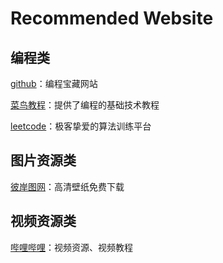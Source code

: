 # Recommended Website

## 编程类

[github](https://github.com/)：编程宝藏网站

[菜鸟教程](https://www.runoob.com/)：提供了编程的基础技术教程

[leetcode](https://leetcode-cn.com/)：极客挚爱的算法训练平台

## 图片资源类

[彼岸图网](https://pic.netbian.com/)：高清壁纸免费下载

## 视频资源类

[哔哩哔哩](https://www.bilibili.com/)：视频资源、视频教程
